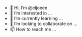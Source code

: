 - 👋 Hi, I’m @eljoeee
- 👀 I’m interested in ...
- 🌱 I’m currently learning ...
- 💞️ I’m looking to collaborate on ...
- 📫 How to reach me ...

<!---
eljoeee/eljoeee is a ✨ special ✨ repository because its `README.md` (this file) appears on your GitHub profile.
You can click the Preview link to take a look at your changes.
--->
